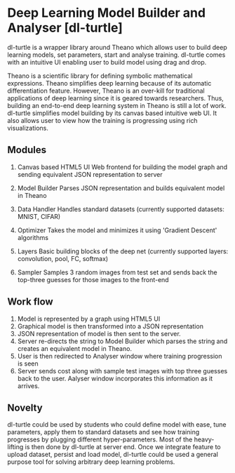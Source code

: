 Deep Learning Model Builder and Analyser [dl-turtle]
====================================================

dl-turtle is a wrapper library around Theano which allows user to build 
deep learning models, set parameters, start and analyse training. dl-turtle 
comes with an intuitive UI enabling user to build model using drag and drop.

Theano is a scientific library for defining symbolic mathematical expressions. 
Theano simplifies deep learning because of its automatic differentiation 
feature. However, Theano is an over-kill for traditional applications of 
deep learning since it is geared towards researchers. Thus, building an 
end-to-end deep learning system in Theano is still a lot of work. dl-turtle 
simplifies model building by its canvas based intuitive web UI. It also allows 
user to view how the training is progressing using rich visualizations.

Modules
-------
1. Canvas based HTML5 UI 
	Web frontend for building the model graph and sending equivalent JSON 
	representation to server

2. Model Builder
	Parses JSON representation and builds equivalent model in Theano

3. Data Handler
	Handles standard datasets (currently supported datasets: MNIST, CIFAR)

4. Optimizer
	Takes the model and minimizes it using 'Gradient Descent' algorithms

5. Layers
	Basic building blocks of the deep net 
	(currently supported layers: convolution, pool, FC, softmax)
6. Sampler
	Samples 3 random images from test set and sends back the top-three 
	guesses for those images to the front-end

Work flow
---------
1. Model is represented by a graph using HTML5 UI
2. Graphical model is then transformed into a JSON representation
3. JSON representation of model is then sent to the server. 
4. Server re-directs the string to Model Builder which parses the string and 
   creates an equivalent model in Theano. 
5. User is then redirected to Analyser window where training progression is seen
6. Server sends cost along with sample test images with top three guesses back 
   to the user. Aalyser window incorporates this information as it arrives. 
  
Novelty
-------
dl-turtle could be used by students who could define model with ease, tune 
parameters, apply them to standard datasets and see how training progresses by 
plugging different hyper-parameters. Most of the heavy-lifting is then done by 
dl-turtle at server end. 
Once we integrate feature to upload dataset, persist and load model, dl-turtle 
could be used a general purpose tool for solving arbitrary deep learning 
problems.
